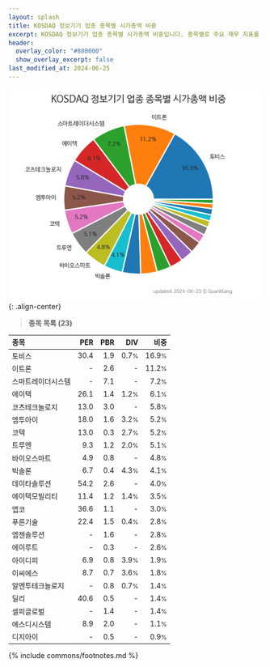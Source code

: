 ```yaml
---
layout: splash
title: KOSDAQ 정보기기 업종 종목별 시가총액 비중
excerpt: KOSDAQ 정보기기 업종 종목별 시가총액 비중입니다. 종목별로 주요 재무 지표를 함께 표시합니다.
header:
  overlay_color: "#800000"
  show_overlay_excerpt: false
last_modified_at: 2024-06-25
---
```



![KOSDAQ 정보기기 업종 종목별 시가총액 비중](/stats/sector/images/kosdaq_업종_정보기기_종목.png){: .align-center}


> **종목 목록 (23)**<a id="list"></a>

| **종목** | **PER** | **PBR** | **DIV** | **비중** |
| :------- | ------: | ------: | ------: | -------: |
| 토비스 | 30.4 | 1.9 | 0.7<small>%</small> | 16.9<small>%</small> |
| 이트론 | - | 2.6 | - | 11.2<small>%</small> |
| 스마트레이더시스템 | - | 7.1 | - | 7.2<small>%</small> |
| 에이텍 | 26.1 | 1.4 | 1.2<small>%</small> | 6.1<small>%</small> |
| 코츠테크놀로지 | 13.0 | 3.0 | - | 5.8<small>%</small> |
| 엠투아이 | 18.0 | 1.6 | 3.2<small>%</small> | 5.2<small>%</small> |
| 코텍 | 13.0 | 0.3 | 2.7<small>%</small> | 5.2<small>%</small> |
| 트루엔 | 9.3 | 1.2 | 2.0<small>%</small> | 5.1<small>%</small> |
| 바이오스마트 | 4.9 | 0.8 | - | 4.8<small>%</small> |
| 빅솔론 | 6.7 | 0.4 | 4.3<small>%</small> | 4.1<small>%</small> |
| 데이타솔루션 | 54.2 | 2.6 | - | 4.0<small>%</small> |
| 에이텍모빌리티 | 11.4 | 1.2 | 1.4<small>%</small> | 3.5<small>%</small> |
| 앱코 | 36.6 | 1.1 | - | 3.0<small>%</small> |
| 푸른기술 | 22.4 | 1.5 | 0.4<small>%</small> | 2.8<small>%</small> |
| 엠젠솔루션 | - | 1.6 | - | 2.8<small>%</small> |
| 에이루트 | - | 0.3 | - | 2.6<small>%</small> |
| 아이디피 | 6.9 | 0.8 | 3.9<small>%</small> | 1.9<small>%</small> |
| 이씨에스 | 8.7 | 0.7 | 3.6<small>%</small> | 1.8<small>%</small> |
| 알엔투테크놀로지 | - | 0.8 | 0.7<small>%</small> | 1.4<small>%</small> |
| 딜리 | 40.6 | 0.5 | - | 1.4<small>%</small> |
| 셀피글로벌 | - | 1.4 | - | 1.4<small>%</small> |
| 에스디시스템 | 8.9 | 2.0 | - | 1.1<small>%</small> |
| 디지아이 | - | 0.5 | - | 0.9<small>%</small> |

{% include commons/footnotes.md %}